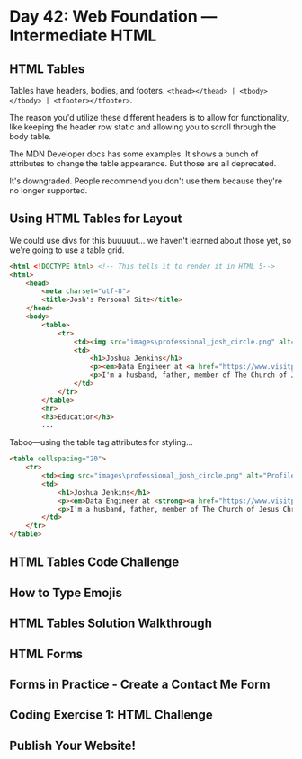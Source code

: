 # Day 42: Web Foundation — Intermediate HTML

## HTML Tables
Tables have headers, bodies, and footers. `<thead></thead> | <tbody></tbody> | <tfooter></tfooter>`.

The reason you'd utilize these different headers is to allow for functionality, like keeping the header row static and allowing you to scroll through the body table.

The MDN Developer docs has some examples. It shows a bunch of attributes to change the table appearance. But those are all deprecated.

It's downgraded. People recommend you don't use them because they're no longer supported.

## Using HTML Tables for Layout
We could use divs for this buuuuut... we haven't learned about those yet, so we're going to use a table grid.
```html
<html <!DOCTYPE html> <!-- This tells it to render it in HTML 5-->
<html>
    <head>
        <meta charset="utf-8">
        <title>Josh's Personal Site</title>
    </head>
    <body>
        <table>
            <tr>
                <td><img src="images\professional_josh_circle.png" alt="Profile picture for Joshua Jenkins"></td>
                <td>
                    <h1>Joshua Jenkins</h1>
                    <p><em>Data Engineer at <a href="https://www.visitpay.com/">VisitPay</a></em></p>
                    <p>I'm a husband, father, member of The Church of Jesus Christ of Latter-day Saints, and Data Engineer. I've got two happy golden retrievers and love to spend my free time working on 100 Days of Code, tackling a mountain peak, visiting family, swimming, playing Dungeons and Dragons, and occasionally hanging out in World of Warcraft.</p>
                </td>
            </tr>
        </table>
        <hr>
        <h3>Education</h3>
        ...
```

Taboo—using the table tag attributes for styling...

```html
<table cellspacing="20">
    <tr>
        <td><img src="images\professional_josh_circle.png" alt="Profile picture for Joshua Jenkins"></td>
        <td>
            <h1>Joshua Jenkins</h1>
            <p><em>Data Engineer at <strong><a href="https://www.visitpay.com/">VisitPay</a></strong></em></p>
            <p>I'm a husband, father, member of The Church of Jesus Christ of Latter-day Saints, and Data Engineer. I've got two happy golden retrievers and love to spend my free time working on 100 Days of Code, tackling a mountain peak, visiting family, swimming, playing Dungeons and Dragons, and occasionally hanging out in World of Warcraft.</p>
        </td>
    </tr>
</table>
```

## HTML Tables Code Challenge

## How to Type Emojis

## HTML Tables Solution Walkthrough

## HTML Forms

## Forms in Practice - Create a Contact Me Form

## Coding Exercise 1: HTML Challenge

## Publish Your Website!